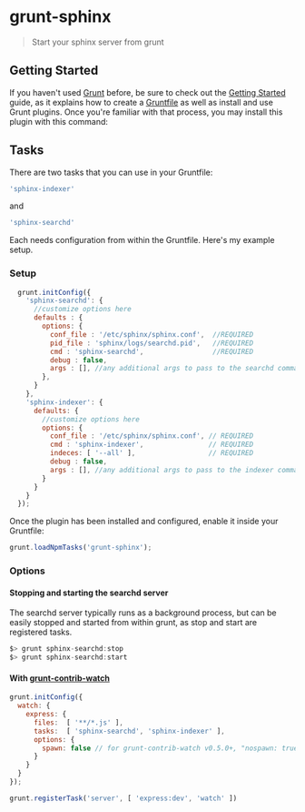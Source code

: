 # grunt-sphinx

> Start your sphinx server from grunt 

## Getting Started
If you haven't used [Grunt](http://gruntjs.com/) before, be sure to check out the [Getting Started](http://gruntjs.com/getting-started) guide, as it explains how to create a [Gruntfile](http://gruntjs.com/sample-gruntfile) as well as install and use Grunt plugins. Once you're familiar with that process, you may install this plugin with this command:

## Tasks

There are two tasks that you can use in your Gruntfile:
```js
'sphinx-indexer'
```
and
```js
'sphinx-searchd'
```
Each needs configuration from within the Gruntfile. 
Here's my example setup.

### Setup

```js
  grunt.initConfig({
    'sphinx-searchd': {
      //customize options here
      defaults : {
        options: { 
          conf_file : '/etc/sphinx/sphinx.conf',  //REQUIRED
          pid_file : 'sphinx/logs/searchd.pid',   //REQUIRED
          cmd : 'sphinx-searchd',                 //REQUIRED
          debug : false,
          args : [], //any additional args to pass to the searchd command
        },
      }
    },
    'sphinx-indexer': {
      defaults: {
        //customize options here
        options: { 
          conf_file : '/etc/sphinx/sphinx.conf', // REQUIRED
          cmd : 'sphinx-indexer',                // REQUIRED
          indeces: [ '--all' ],                  // REQUIRED
          debug : false,
          args : [], //any additional args to pass to the indexer command
        }
      }
    }
  });
```
Once the plugin has been installed and configured, enable it inside your Gruntfile:

```js
grunt.loadNpmTasks('grunt-sphinx');
```

### Options 


#### Stopping and starting the searchd server

The searchd server typically runs as a background process, but can be easily stopped and started from within grunt,
as stop and start are registered tasks.
```js
$> grunt sphinx-searchd:stop
$> grunt sphinx-searchd:start

```


#### With [grunt-contrib-watch](https://github.com/gruntjs/grunt-contrib-watch)

```js
grunt.initConfig({
  watch: {
    express: {
      files:  [ '**/*.js' ],
      tasks:  [ 'sphinx-searchd', 'sphinx-indexer' ],
      options: {
        spawn: false // for grunt-contrib-watch v0.5.0+, "nospawn: true" for lower versions. Without this option specified express won't be reloaded
      }
    }
  }
});

grunt.registerTask('server', [ 'express:dev', 'watch' ])
```


